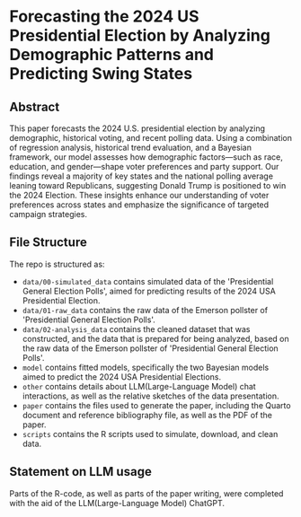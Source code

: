 # Forecasting the 2024 US Presidential Election by Analyzing Demographic Patterns and Predicting Swing States

## Abstract

This paper forecasts the 2024 U.S. presidential election by analyzing demographic, historical voting, and recent polling data. Using a combination of regression analysis, historical trend evaluation, and a Bayesian framework, our model assesses how demographic factors—such as race, education, and gender—shape voter preferences and party support. Our findings reveal a majority of key states and the national polling average leaning toward Republicans, suggesting Donald Trump is positioned to win the 2024 Election. These insights enhance our understanding of voter preferences across states and emphasize the significance of targeted campaign strategies.

## File Structure

The repo is structured as:

-   `data/00-simulated_data` contains simulated data of the 'Presidential General Election Polls', aimed for predicting results of the 2024 USA Presidential Election.
-   `data/01-raw_data` contains the raw data of the Emerson pollster of 'Presidential General Election Polls'.
-   `data/02-analysis_data` contains the cleaned dataset that was constructed, and the data that is prepared for being analyzed, based on the raw data of the Emerson pollster of 'Presidential General Election Polls'.
-   `model` contains fitted models, specifically the two Bayesian models aimed to predict the 2024 USA Presidential Elections. 
-   `other` contains details about LLM(Large-Language Model) chat interactions, as well as the relative sketches of the data presentation.
-   `paper` contains the files used to generate the paper, including the Quarto document and reference bibliography file, as well as the PDF of the paper. 
-   `scripts` contains the R scripts used to simulate, download, and clean data.


## Statement on LLM usage

Parts of the R-code, as well as parts of the paper writing, were completed with the aid of the LLM(Large-Language Model) ChatGPT.